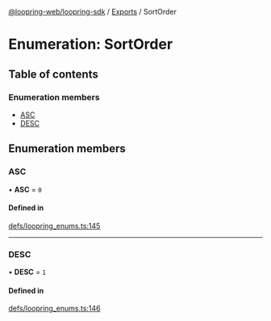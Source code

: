 [@loopring-web/loopring-sdk](../README.md) / [Exports](../modules.md) / SortOrder

# Enumeration: SortOrder

## Table of contents

### Enumeration members

- [ASC](SortOrder.md#asc)
- [DESC](SortOrder.md#desc)

## Enumeration members

### ASC

• **ASC** = `0`

#### Defined in

[defs/loopring_enums.ts:145](https://github.com/Loopring/loopring_sdk/blob/b7df545/src/defs/loopring_enums.ts#L145)

___

### DESC

• **DESC** = `1`

#### Defined in

[defs/loopring_enums.ts:146](https://github.com/Loopring/loopring_sdk/blob/b7df545/src/defs/loopring_enums.ts#L146)
